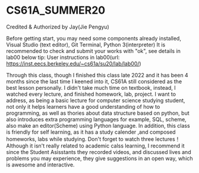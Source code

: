 # CS61A_SUMMER20
 Credited & Authorized by Jay(Jie Pengyu)
 
 Before getting start, you may need some components already installed, Visual Studio (text editor), Git Terminal, Python 3(interpreter)
 It is recommended to check and submit your works with "ok", see details in lab00 below
 tip: User instructions in lab00(url: https://inst.eecs.berkeley.edu/~cs61a/su20/lab/lab00/)
 
 Through this class, though I finished this class late 2022 and it has been 4 months since the last time I keened into it, CS61A still considered as the best lesson personally. I didn't take much time on textbook, instead, I watched every lecture, and finished homework, lab, project. I want to address, as being a basic lecture for computer science studying student, not only it helps learners have a good understanding of how to programming, as well as thories about data structure based on python, but also introduces extra programming languages for example, SQL, scheme, also make an editor(Scheme) using Python language. In addition, this class is friendly for self learning, as it has a study calender ,and composed homeworks, labs while studying. Don't forget to watch three lectures！ Although it isn't really related to academic calss learning, I recommend it since the Student Asisstants they recorded videos, and discussed lives and problems you may experience, they give suggestions in an open way, which is awesome and interactive.
 
